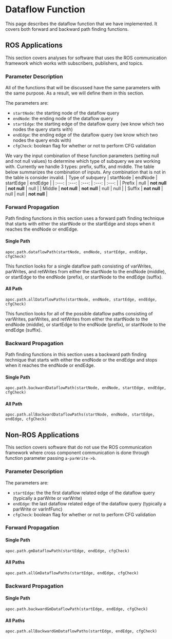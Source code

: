 # Dataflow Function

This page describes the dataflow function that we have implemented. It covers both forward and backward path finding functions.

## ROS Applications

This section covers analyses for software that uses the ROS communication framework which works with subscribers, publishers, and topics.

### Parameter Description
All of the functions that will be discussed have the same parameters with the same purpose. As a result, we will define them in this section. 

The parameters are: 
* `startNode`: the starting node of the dataflow query
* `endNode`: the ending node of the dataflow query
* `startEdge`: the starting edge of the dataflow query (we know which two nodes the query starts with) 
* `endEdge`: the ending edge of the dataflow query (we know which two nodes the query ends with)
* `cfgCheck`: boolean flag for whether or not to perform CFG validation

We vary the input combination of these function parameters (setting null and not null values) to determine which type of subquery we are working with. Currently we handle 3 types: prefix, suffix, and middle. The table below summarizes the combination of inputs. Any combination that is not in the table is consider invalid.
| Type of subquery  | startNode | endNode   | startEdge | endEdge | 
| :---:             | :---:     | :---:     | :---:     | :---:   |
| Prefix            | null      | __not null__  | __not null__  |  null   |
| Middle            | __not null__  | __not null__  | null      |  null   |
| Suffix            | __not null__  | null      | null  |  __not null__   |

### Forward Propagation

Path finding functions in this section uses a forward path finding technique that starts with either the startNode or the startEdge and stops when it reaches the endNode or endEdge.

#### Single Path

```
apoc.path.dataflowPath(startNode, endNode, startEdge, endEdge, cfgCheck)
```
This function looks for a single dataflow path consisting of varWrites, parWrites, and retWrites from either the startNode to the endNode (middle), or startEdge to the endNode (prefix), or startNode to the endEdge (suffix).

#### All Path

```
apoc.path.allDataflowPaths(startNode, endNode, startEdge, endEdge, cfgCheck)
```
This function looks for all of the possible dataflow paths consisting of varWrites, parWrites, and retWrites from either the startNode to the endNode (middle), or startEdge to the endNode (prefix), or startNode to the endEdge (suffix).

### Backward Propagation

Path finding functions in this section uses a backward path finding technique that starts with either the endNode or the endEdge and stops when it reaches the endNode or endEdge.

#### Single Path

```
apoc.path.backwardDataflowPath(startNode, endNode, startEdge, endEdge, cfgCheck)
```

#### All Path

```
apoc.path.allBackwardDataflowPaths(startNode, endNode, startEdge, endEdge, cfgCheck)
```

## Non-ROS Applications

This section covers software that do not use the ROS communication framework where cross component communication is done through function parameter passing `a-parWrite->b`.

### Parameter Description

The parameters are:
* `startEdge`: the the first dataflow related edge of the dataflow query (typically a parWrite or varWrite)
* `endEdge`: the last dataflow related edge of the dataflow query (typically a parWrite or varInfFunc)
* `cfgCheck`: boolean flag for whether or not to perform CFG validation

### Forward Propagation


#### Single Path

```
apoc.path.gmDataflowPath(startEdge, endEdge, cfgCheck)
```

#### All Paths

```
apoc.path.allGmDataflowPaths(startEdge, endEdge, cfgCheck)
```

### Backward Propagation

#### Single Path

```
apoc.path.backwardGmDataflowPath(startEdge, endEdge, cfgCheck)
```


#### All Paths

```
apoc.path.allBackwardGmDataflowPaths(startEdge, endEdge, cfgCheck)
```